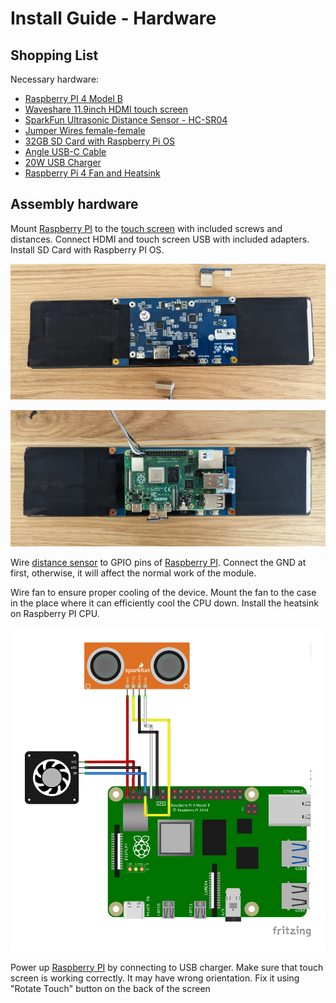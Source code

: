 # Install Guide - Hardware

## Shopping List

Necessary hardware:
- [Raspberry PI 4 Model B](https://www.raspberrypi.com/products/raspberry-pi-4-model-b/)
- [Waveshare 11.9inch HDMI touch screen](https://www.waveshare.com/11.9inch-hdmi-lcd.htm)
- [SparkFun Ultrasonic Distance Sensor - HC-SR04](https://www.sparkfun.com/products/17777)
- [Jumper Wires female-female](https://blog.sparkfuneducation.com/what-is-jumper-wire)
- [32GB SD Card with Raspberry Pi OS](https://projects.raspberrypi.org/en/projects/raspberry-pi-setting-up/2)
- [Angle USB-C Cable](https://eu.ugreen.com/collections/cables/products/ugreen-usb-c-to-usb-c-cable-60w-1?variant=40400840556627)
- [20W USB Charger](https://eu.ugreen.com/collections/chargers/products/power-supply-pd-3-0?variant=40296226586707)
- [Raspberry Pi 4 Fan and Heatsink](https://www.adafruit.com/product/4794)

## Assembly hardware

Mount [Raspberry PI](https://www.raspberrypi.com/products/raspberry-pi-4-model-b/) to the [touch screen](https://www.waveshare.com/11.9inch-hdmi-lcd.htm) with included screws and distances. Connect HDMI and touch screen USB with included adapters. Install SD Card with Raspberry PI OS.

![Touch screen back](img/lcd.jpg)

![Raspberry PI + Touch screen](img/rpi.jpg)

Wire [distance sensor](https://www.sparkfun.com/products/17777) to GPIO pins of [Raspberry PI](https://www.raspberrypi.com/products/raspberry-pi-4-model-b/). Connect the GND at first, otherwise, it will affect the normal work of the module.  

Wire fan to ensure proper cooling of the device. Mount the fan to the case in the place where it can efficiently cool the CPU down. Install the heatsink on Raspberry PI CPU.

![Wireing](img/wiring.png)

Power up [Raspberry PI](https://www.raspberrypi.com/products/raspberry-pi-4-model-b/) by connecting to USB charger. Make sure that touch screen is working correctly. It may have wrong orientation. Fix it using "Rotate Touch" button on the back of the screen 